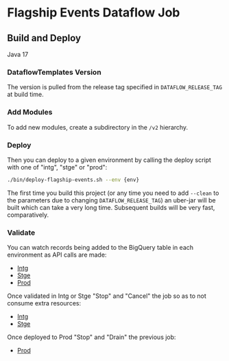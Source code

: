 # Flagship Events Dataflow Job

## Build and Deploy

Java 17

### DataflowTemplates Version

The version is pulled from the release tag specified in `DATAFLOW_RELEASE_TAG` at build time.

### Add Modules

To add new modules, create a subdirectory in the `/v2` hierarchy.

### Deploy

Then you can deploy to a given environment by calling the deploy script with one of "intg", "stge" or "prod":
```sh
./bin/deploy-flagship-events.sh --env {env}
```

The first time you build this project (or any time you need to add `--clean` to 
the parameters due to changing `DATAFLOW_RELEASE_TAG`) an uber-jar will be built 
which can take a very long time.  Subsequent builds will be very fast, comparatively.

### Validate

You can watch records being added to the BigQuery table in each environment as API calls are made:

* [Intg](https://console.cloud.google.com/bigquery?walkthrough_id=dataflow_index&project=is-events-dataflow-intg&ws=!1m5!1m4!4m3!1sis-events-dataflow-prod!2scrm_prod!3sapi_call_made)
* [Stge](https://console.cloud.google.com/bigquery?walkthrough_id=dataflow_index&project=is-events-dataflow-stge&ws=!1m5!1m4!4m3!1sis-events-dataflow-prod!2scrm_prod!3sapi_call_made)
* [Prod](https://console.cloud.google.com/bigquery?walkthrough_id=dataflow_index&project=is-events-dataflow-prod&ws=!1m5!1m4!4m3!1sis-events-dataflow-prod!2scrm_prod!3sapi_call_made)

Once validated in Intg or Stge "Stop" and "Cancel" the job so as to not consume extra resources:

* [Intg](https://console.cloud.google.com/dataflow/jobs?project=is-events-dataflow-intg&walkthrough_id=dataflow_index)
* [Stge](https://console.cloud.google.com/dataflow/jobs?project=is-events-dataflow-stge&walkthrough_id=dataflow_index)

Once deployed to Prod "Stop" and "Drain" the previous job:

* [Prod](https://console.cloud.google.com/dataflow/jobs?project=is-events-dataflow-prod&walkthrough_id=dataflow_index)
